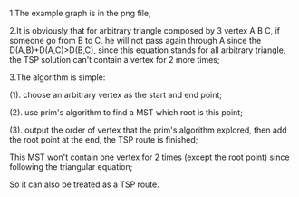 1.The example graph is in the png file;

2.It is obviously that for arbitrary triangle composed by 3 vertex A B C, if someone go from B to C, he will not pass again through A since the D(A,B)+D(A,C)>D(B,C), since this equation stands for all arbitrary triangle, the TSP solution can't contain a vertex for 2 more times;

3.The algorithm is simple:

(1). choose an arbitrary vertex as the start and end point;

(2). use prim's algorithm to find a MST which root is this point;

(3). output the order of vertex that the prim's algorithm explored, then add the root point at the end, the TSP route is finished;

This MST won't contain one vertex for 2 times (except the root point) since following the triangular equation;

So it can also be treated as a TSP route.
